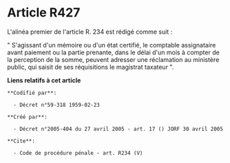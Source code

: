 # Article R427

L'alinéa premier de l'article R. 234 est rédigé comme suit : 

" S'agissant d'un mémoire ou d'un état certifié, le comptable assignataire avant paiement ou la partie prenante, dans le
délai d'un mois à compter de la perception de la somme, peuvent adresser une réclamation au ministère public, qui saisit de
ses réquisitions le magistrat taxateur ".

**Liens relatifs à cet article**

	**Codifié par**:

	  - Décret n°59-318 1959-02-23

	**Créé par**:

	  - Décret n°2005-404 du 27 avril 2005 - art. 17 () JORF 30 avril 2005

	**Cite**:

	  - Code de procédure pénale - art. R234 (V)
